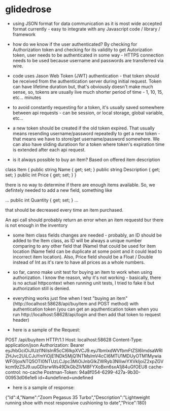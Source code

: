 # glidedrose

- using JSON format for data communication as it is most wide accepted format currently - easy to integrate with any Javascript code / library / framework

- how do we know if the user authenticated? By checking for Authorization token and checking for its validity
  to get Autorization token, user needs to be authenticated in some way - HTTPS connection needs to be used because username and passwords are transferred via wire.

- code uses Jason Web Token (JWT) authentication - that token should be received from the authentication server during initial request. Token can have lifetime duration but, that's obviously doesn't make much sense, so, tokens are usually live much shorter period of time - 1, 10, 15, etc... minutes

- to avoid constantly requesting for a token, it's usually saved somewhere between api requests - can be session, or local storage, global variable, etc...

- a new token should be created if the old token expired. That usually means resending username/password repeatedly to get a new token - that means we have to store/get username/password somewhere. We can also have sliding duratioon for a token where token's expiration time is extended after each api request.

- is it always possible to buy an item? Based on offered item description

class Item {
public string Name { get; set; }
public string Description { get; set; }
public int Price { get; set; }
}

there is no way to determine if there are enough items available. So, we defintely needed to add a new field, something like

...
public int Quantity { get; set; }
...

that should be decreased every time an item purchased.

An api call should probably return an error when an item requestd bur there is not enough in the inventory

- some Item class fields changes are needed - probably, an ID should be added to the Item class, as ID will be always a unique number comparing to any other field that (Name) that could be used for item location (Name field can be duplicate at some point and it could lead to incorrect item location). Also, Price field should be a Float / Double instead of Int as it's rare to have all prices as a whole numbers.

- so far, canno make unit test for buying an item to work when using authorization. I know the reason, why it's not working - basically, there is no actual httpcontext when running unit tests, I tried to fake it but authorization still is denied.

- everything works just fine when I test "buying an item" (http://localhost:58628/api/buyitem and POST method) with authentication token (you can get an aquthentication token when you run http://localhost:58628/api/login and then add that token to request header)

- here is a sample of the Request:

POST /api/buyitem HTTP/1.1
Host: localhost:58628
Content-Type: application/json
Authorization: Bearer eyJhbGciOiJIUzI1NiIsInR5cCI6IkpXVCJ9.eyJ1bmlxdWVfbmFtZSI6ImdsaWRlZHJvc2UiLCJuYmYiOjE1NDk5MjQ1NTMsImV4cCI6MTU1MDUyOTM1MywiaWF0IjoxNTQ5OTI0NTUzLCJpc3MiOiJnbGlkZWRyb3NlIiwiYXVkIjoiZ2xpZGVkcm9zZSJ9.uuGDlsrwWs49DkGbZlVM8FYXoBxn6sxA1j84uGfOEU8
cache-control: no-cache
Postman-Token: 94a8f054-6299-427a-9b30-00953d06e1e6
id=4undefined=undefined

- here is a sample of response:

{"Id":4,"Name":"Zoom Pegasus 35 Turbo","Description":"Lightweight running shoe with most responsive cushioning to date","Price":180}
